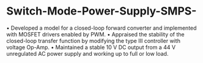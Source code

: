 # Switch-Mode-Power-Supply-SMPS-
• Developed a model for a closed-loop forward converter and implemented with MOSFET drivers enabled by PWM.
• Appraised the stability of the closed-loop transfer function by modifying the type III controller with voltage Op-Amp.
• Maintained a stable 10 V DC output from a 44 V unregulated AC power supply and working up to full or low load.
